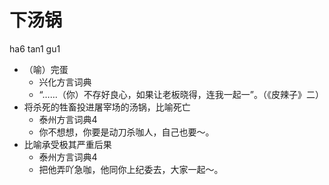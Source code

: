 # 下汤锅
ha6 tan1 gu1
+ （喻）完蛋
  * 兴化方言词典
  - “……（你）不存好良心，如果让老板晓得，连我一起一”。（《皮辣子》二）
+ 将杀死的牲畜投进屠宰场的汤锅，比喻死亡
  * 泰州方言词典4
  - 你不想想，你要是动刀杀咖人，自己也要～。
+ 比喻承受极其严重后果
  * 泰州方言词典4
  - 把他弄吖急咖，他同你上纪委去，大家一起～。
